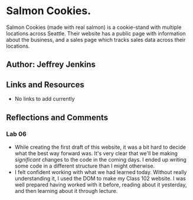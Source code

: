 # Salmon Cookies.

Salmon Cookies (made with real salmon) is a cookie-stand with multiple locations across Seattle. Their website has a public page with information about the business, and a sales page which tracks sales data across their locations.

## Author: Jeffrey Jenkins

## Links and Resources

- No links to add currently

## Reflections and Comments

### Lab 06

- While creating the first draft of this website, it was a bit hard to decide what the best way forward was. It's very clear that we'll be making *significant* changes to the code in the coming days. I ended up writing some code in a different structure than I might otherwise.
- I felt confident working with what we had learned today. Without really understanding it, I used the DOM to make my Class 102 website. I was well prepared having worked with it before, reading about it yesterday, and then learning about it through lecture.
